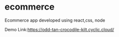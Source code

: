 # ecommerce
Ecommerce app developed using react,css, node 

Demo Link:https://odd-tan-crocodile-kilt.cyclic.cloud/
